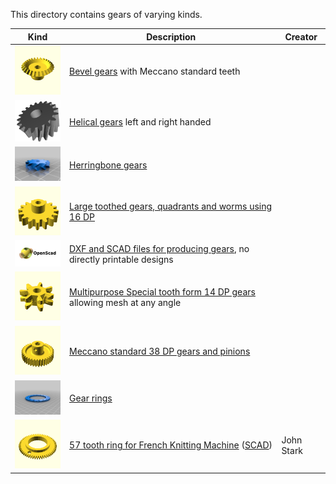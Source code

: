 This directory contains gears of varying kinds.

Kind | Description | Creator
---- | ----------- | -------
[<img src="bevel/images/bevel-26.png" width="100">](bevel#readme) | [Bevel gears](bevel#readme) with Meccano standard teeth
[<img src="helical/images/helical.png" width="100">](helical#readme) | [Helical gears](helical#readme) left and right handed
[<img src="herringbone/images/hb9.png" width="100">](herringbone#readme) | [Herringbone gears](herringbone#readme)
[<img src="large-tooth/images/part-167b-large-pinion.png" width="100">](large-tooth#readme) | [Large toothed gears, quadrants and worms using 16 DP](large-tooth#readme)
[<img src="maker/OpenSCAD.jpg" width="100">](maker#readme) | [DXF and SCAD files for producing gears](maker#readme), no directly printable designs
[<img src="multipurpose/images/7t-14dp-gear3.png" width="100">](multipurpose#readme) | [Multipurpose Special tooth form 14 DP gears](multipurpose#readme) allowing mesh at any angle
[<img src="standard/images/part-31-grub.png" width="100">](standard#readme) | [Meccano standard 38 DP gears and pinions](standard#readme)
[<img src="gear-ring/images/180.png" width="100">](gear-ring#readme) | [Gear rings](gear-ring#readme)
[<img src="images/57t-ring-for-FKM.png" width="100">](stl/57t-ring-for-FKM.stl) | [57 tooth ring for French Knitting Machine](stl/57t-ring-for-FKM.stl) ([SCAD](scad/57t-ring-for-FKM.scad)) | John Stark
